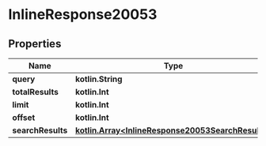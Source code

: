 
# InlineResponse20053

## Properties
Name | Type | Description | Notes
------------ | ------------- | ------------- | -------------
**query** | **kotlin.String** |  | 
**totalResults** | **kotlin.Int** |  | 
**limit** | **kotlin.Int** |  | 
**offset** | **kotlin.Int** |  | 
**searchResults** | [**kotlin.Array&lt;InlineResponse20053SearchResults&gt;**](InlineResponse20053SearchResults.md) |  | 



